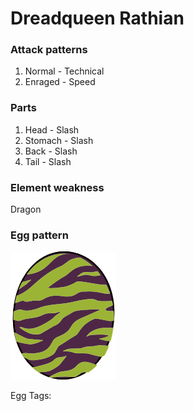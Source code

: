 # Dreadqueen Rathian

### Attack patterns
1. Normal - Technical
2. Enraged - Speed

### Parts
1. Head - Slash
2. Stomach - Slash
3. Back - Slash
4. Tail - Slash

### Element weakness
Dragon 

### Egg pattern
![image info](../assets/dreadqueen_rathian.png)

Egg Tags: 
